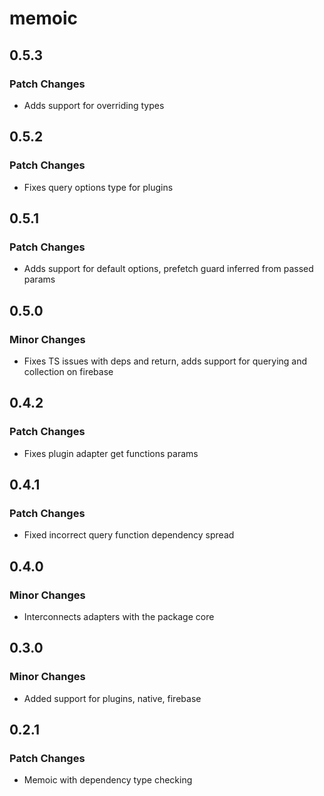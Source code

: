 # memoic

## 0.5.3

### Patch Changes

- Adds support for overriding types

## 0.5.2

### Patch Changes

- Fixes query options type for plugins

## 0.5.1

### Patch Changes

- Adds support for default options, prefetch guard inferred from passed params

## 0.5.0

### Minor Changes

- Fixes TS issues with deps and return, adds support for querying and collection on firebase

## 0.4.2

### Patch Changes

- Fixes plugin adapter get functions params

## 0.4.1

### Patch Changes

- Fixed incorrect query function dependency spread

## 0.4.0

### Minor Changes

- Interconnects adapters with the package core

## 0.3.0

### Minor Changes

- Added support for plugins, native, firebase

## 0.2.1

### Patch Changes

- Memoic with dependency type checking
